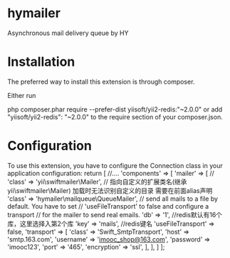 # hymailer
Asynchronous mail delivery queue by HY
# Installation
The preferred way to install this extension is through composer.

Either run

php composer.phar require --prefer-dist yiisoft/yii2-redis:"~2.0.0"
or add
"yiisoft/yii2-redis": "~2.0.0" 
to the require section of your composer.json.

# Configuration
To use this extension, you have to configure the Connection class in your application configuration:
return [
    //....
    'components' => [
        'mailer' => [
            // 'class' => 'yii\swiftmailer\Mailer',
            // 指向自定义的扩展类名(继承yii\swiftmailer\Mailer) 加载时无法识别自定义的目录 需要在前面alias声明
            'class' => 'hymailer\mailqueue\QueueMailer',
            // send all mails to a file by default. You have to set
            // 'useFileTransport' to false and configure a transport
            // for the mailer to send real emails.
            'db'  => '1', //redis默认有16个库，这里选择入第2个库
            'key' => 'mails',  //redis键名
            'useFileTransport' => false,
            'transport' => [
                'class' => 'Swift_SmtpTransport',
                'host' => 'smtp.163.com',
                'username' => 'imooc_shop@163.com',
                'password' => 'imooc123',
                'port' => '465',
                'encryption' => 'ssl',
            ],
        ],
    ]
];
